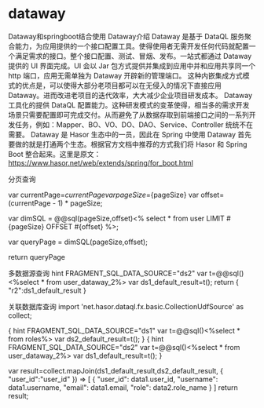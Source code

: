 # dataway
Dataway和springboot结合使用
Dataway介绍
Dataway 是基于 DataQL 服务聚合能力，为应用提供的一个接口配置工具。使得使用者无需开发任何代码就配置一个满足需求的接口。整个接口配置、测试、冒烟、发布。一站式都通过 Dataway 提供的 UI 界面完成。UI 会以 Jar 包方式提供并集成到应用中并和应用共享同一个 http 端口，应用无需单独为 Dataway 开辟新的管理端口。
这种内嵌集成方式模式的优点是，可以使得大部分老项目都可以在无侵入的情况下直接应用 Dataway。进而改进老项目的迭代效率，大大减少企业项目研发成本。
Dataway 工具化的提供 DataQL 配置能力。这种研发模式的变革使得，相当多的需求开发场景只需要配置即可完成交付。从而避免了从数据存取到前端接口之间的一系列开发任务，例如：Mapper、BO、VO、DO、DAO、Service、Controller 统统不在需要。
Dataway 是 Hasor 生态中的一员，因此在 Spring 中使用 Dataway 首先要做的就是打通两个生态。根据官方文档中推荐的方式我们将 Hasor 和 Spring Boot 整合起来。这里是原文：https://www.hasor.net/web/extends/spring/for_boot.html

分页查询

var currentPage=${currentPage}
var pageSize=${pageSize}
var offset=(currentPage - 1) * pageSize;

var dimSQL = @@sql(pageSize,offset)<%
select * from user LIMIT #{pageSize} OFFSET #{offset}
%>;

var queryPage = dimSQL(pageSize,offset);

return queryPage


多数据源查询
hint FRAGMENT_SQL_DATA_SOURCE="ds2"
var t=@@sql()<%select * from user_dataway_2%>
var ds1_default_result=t();
return {
"r2":ds1_default_result
}


关联数据库查询
import 'net.hasor.dataql.fx.basic.CollectionUdfSource' as collect;

{
hint FRAGMENT_SQL_DATA_SOURCE="ds1"
var t=@@sql()<%select * from roles%>
var ds2_default_result=t();
}
{
hint FRAGMENT_SQL_DATA_SOURCE="ds2"
var t=@@sql()<%select * from user_dataway_2%>
var ds1_default_result=t();
}

var result=collect.mapJoin(ds1_default_result,ds2_default_result, { "user_id":"user_id" }) => [
{
"user_id": data1.user_id,
"username": data1.username,
"email": data1.email,
"role": data2.role_name
}
]
return result;
